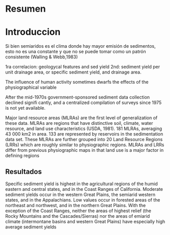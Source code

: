 # Resumen

# Introduccion
Si bien semiaridos es el clima donde hay mayor emisión de sedimentos, esto no es una constante y que no se puede tomar como un patrón consistente  (Walling & Webb,1983)

1ra correlacion: geologycal features and sed yield
2nd: sediment yield per unit drainage area, or specific sediment yield, and drainage
area.

The influence of human activity sometimes dwarfs the effects of the physiographical variable

After the mid-1970s government-sponsored sediment data collection declined signifi
cantly, and a centralized compilation of surveys since 1975 is not yet available.

Major land resource areas (MLRAs) are the first level of generalization of these data. MLRAs are regions
that have distinctive soil, climate, water resource, and land use characteristics (USDA,
1981). 181 MLRAs, averaging 43 000 km2 in area. 133 are represented by reservoirs in the sedimentation data set. These MLRAs are further grouped into 20 Land Resource Regions (LRRs) which are roughly similar to physiographic regions. MLRAs and LRRs differ from previous physiographic maps in that land use is a major factor in defining regions

## Resultados

Specific sediment yield is highest in the agricultural regions of the humid
eastern and central states, and in the Coast Ranges of California. Moderate sediment
yields occur in the western Great Plains, the semiarid western states, and in the
Appalachians. Low values occur in forested areas of the northeast and northwest, and
in the northern Great Plains. With the exception of the Coast Ranges, neither the areas
of highest relief (the Rocky Mountains and the Cascades/Sierras) nor the areas of emiarid climate (intermontane basins and western Great Plains) have especially high
average sediment yields
